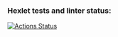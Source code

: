 ### Hexlet tests and linter status:
[![Actions Status](https://github.com/maximtop/php-oop-project-lvl1/workflows/hexlet-check/badge.svg)](https://github.com/maximtop/php-oop-project-lvl1/actions)